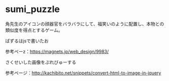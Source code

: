 # sumi_puzzle

角先生のアイコンの顔器官をバラバラにして、福笑いのように配置し、本物との類似度を得点とするゲーム。

ぱずるはjsで書いたお

参考ぺーz：https://magnets.jp/web_design/9983/

さくせいした画像をぷれびゅーする

参考ページ：http://kachibito.net/snippets/convert-html-to-image-in-jquery
